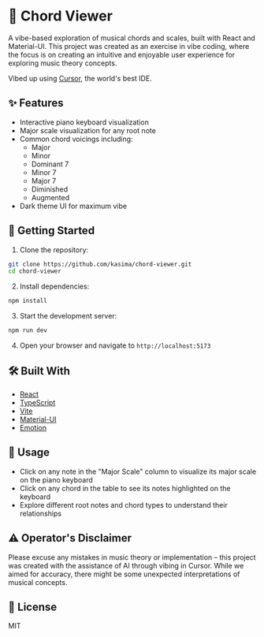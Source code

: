 # 🎹 Chord Viewer

A vibe-based exploration of musical chords and scales, built with React and Material-UI. This project was created as an exercise in vibe coding, where the focus is on creating an intuitive and enjoyable user experience for exploring music theory concepts.

Vibed up using [Cursor](https://cursor.sh), the world's best IDE.

## ✨ Features

- Interactive piano keyboard visualization
- Major scale visualization for any root note
- Common chord voicings including:
  - Major
  - Minor
  - Dominant 7
  - Minor 7
  - Major 7
  - Diminished
  - Augmented
- Dark theme UI for maximum vibe

## 🚀 Getting Started

1. Clone the repository:
```bash
git clone https://github.com/kasima/chord-viewer.git
cd chord-viewer
```

2. Install dependencies:
```bash
npm install
```

3. Start the development server:
```bash
npm run dev
```

4. Open your browser and navigate to `http://localhost:5173`

## 🛠 Built With

- [React](https://reactjs.org/)
- [TypeScript](https://www.typescriptlang.org/)
- [Vite](https://vitejs.dev/)
- [Material-UI](https://mui.com/)
- [Emotion](https://emotion.sh/)

## 🎵 Usage

- Click on any note in the "Major Scale" column to visualize its major scale on the piano keyboard
- Click on any chord in the table to see its notes highlighted on the keyboard
- Explore different root notes and chord types to understand their relationships

## ⚠️ Operator's Disclaimer

Please excuse any mistakes in music theory or implementation – this project was created with the assistance of AI through vibing in Cursor. While we aimed for accuracy, there might be some unexpected interpretations of musical concepts.

## 📝 License

MIT
